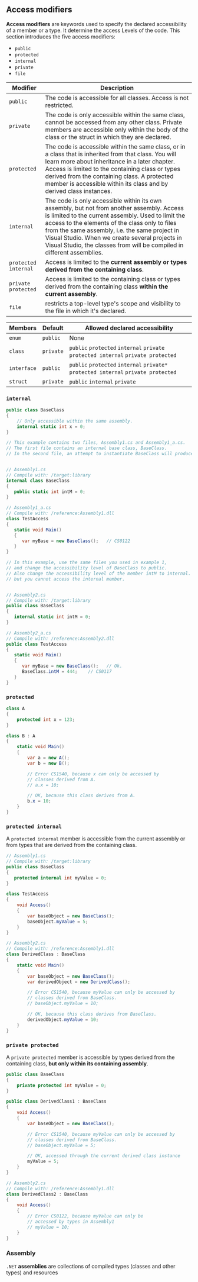 ## Access modifiers

**Access modifiers** are keywords used to specify the declared accessibility of a member or a type. It determine the access Levels of the code. This section introduces the five access modifiers:

- `public`
- `protected`
- `internal`
- `private`
- `file`

|Modifier|Description|
|-|-|
|`public`|	The code is accessible for all classes. Access is not restricted.|
|`private`|The code is only accessible within the same class, cannot be accessed from any other class. Private members are accessible only within the body of the class or the struct in which they are declared.|
|`protected`|	The code is accessible within the same class, or in a class that is inherited from that class. You will learn more about inheritance in a later chapter. Access is limited to the containing class or types derived from the containing class. A protected member is accessible within its class and by derived class instances.|
|`internal`|	The code is only accessible within its own assembly, but not from another assembly. Access is limited to the current assembly. Used to limit the access to the elements of the class only to files from the same assembly, i.e. the same project in Visual Studio. When we create several projects in Visual Studio, the classes from will be compiled in different assemblies.|
|`protected internal`| Access is limited to the **current assembly or types derived from the containing class**.|
|`private protected`|Access is limited to the containing class or types derived from the containing class **within the current assembly**.|
|`file`|restricts a top-level type's scope and visibility to the file in which it's declared.|


|Members|Default|Allowed declared accessibility|
|-|-|-|
|`enum`|`public`|None|
|`class`|`private`|`public` `protected` `internal` `private` `protected internal` `private protected`|
|`interface`|`public`|`public` `protected` `internal` `private*` `protected internal` `private protected`|
|`struct`|`private`|`public` `internal` `private`|

### `internal`
```cs
public class BaseClass
{  
    // Only accessible within the same assembly.
    internal static int x = 0;
}
```
```cs
// This example contains two files, Assembly1.cs and Assembly1_a.cs. 
// The first file contains an internal base class, BaseClass. 
// In the second file, an attempt to instantiate BaseClass will produce an error.


// Assembly1.cs  
// Compile with: /target:library  
internal class BaseClass
{  
   public static int intM = 0;  
}  

// Assembly1_a.cs  
// Compile with: /reference:Assembly1.dll  
class TestAccess
{  
   static void Main()
   {  
      var myBase = new BaseClass();   // CS0122  
   }  
}
```
```cs
// In this example, use the same files you used in example 1, 
// and change the accessibility level of BaseClass to public. 
// Also change the accessibility level of the member intM to internal. In this case, you can instantiate the class, 
// but you cannot access the internal member.


// Assembly2.cs  
// Compile with: /target:library  
public class BaseClass
{  
   internal static int intM = 0;  
}

// Assembly2_a.cs  
// Compile with: /reference:Assembly2.dll  
public class TestAccess
{  
   static void Main()
   {  
      var myBase = new BaseClass();   // Ok.  
      BaseClass.intM = 444;    // CS0117  
   }  
}
```
### `protected`
```cs
class A
{
    protected int x = 123;
}

class B : A
{
    static void Main()
    {
        var a = new A();
        var b = new B();

        // Error CS1540, because x can only be accessed by
        // classes derived from A.
        // a.x = 10;

        // OK, because this class derives from A.
        b.x = 10;
    }
}
```

### `protected internal`
A `protected internal` member is accessible from the current assembly or from types that are derived from the containing class.
```cs
// Assembly1.cs
// Compile with: /target:library
public class BaseClass
{
   protected internal int myValue = 0;
}

class TestAccess
{
    void Access()
    {
        var baseObject = new BaseClass();
        baseObject.myValue = 5;
    }
}
```
```cs
// Assembly2.cs
// Compile with: /reference:Assembly1.dll
class DerivedClass : BaseClass
{
    static void Main()
    {
        var baseObject = new BaseClass();
        var derivedObject = new DerivedClass();

        // Error CS1540, because myValue can only be accessed by
        // classes derived from BaseClass.
        // baseObject.myValue = 10;

        // OK, because this class derives from BaseClass.
        derivedObject.myValue = 10;
    }
}
```
### `private protected`
 A `private protected` member is accessible by types derived from the containing class, **but only within its containing assembly**.
```cs
public class BaseClass
{
    private protected int myValue = 0;
}

public class DerivedClass1 : BaseClass
{
    void Access()
    {
        var baseObject = new BaseClass();

        // Error CS1540, because myValue can only be accessed by
        // classes derived from BaseClass.
        // baseObject.myValue = 5;

        // OK, accessed through the current derived class instance
        myValue = 5;
    }
}
```
```cs
// Assembly2.cs
// Compile with: /reference:Assembly1.dll
class DerivedClass2 : BaseClass
{
    void Access()
    {
        // Error CS0122, because myValue can only be
        // accessed by types in Assembly1
        // myValue = 10;
    }
}
```

### Assembly
`.NET` **assemblies** are collections of compiled types (classes and other types) and resources


